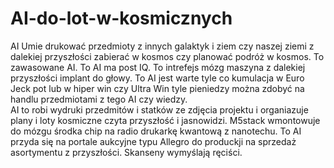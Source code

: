 # AI-do-lot-w-kosmicznych
AI Umie drukować przedmioty z innych galaktyk i ziem czy naszej ziemi z dalekiej przyszłości zabierać w kosmos czy planować podróż w kosmos. To zawasowane AI. 
To AI ma post IQ. 
To intrefejs mózg maszyna z dalekiej przyszłości implant do głowy.
To AI jest warte tyle co kumulacja w Euro Jeck pot lub w hiper win czy Ultra Win tyle pieniedzy można zdobyć na handlu przedmiotami z tego AI czy wiedzy.  
AI to robi wydruki przedmitów i statków ze zdjęcia projektu i organiazuje plany i loty kosmiczne czyta przyszłość i jasnowidzi. 
M5stack wmontowuje do mózgu środka chip na radio drukarkę kwantową z nanotechu. 
To AI przyda się na portale aukcyjne typu Allegro do produckji na sprzedaż asortymentu z przyszłości. Skanseny wymyślają ręciści. 
